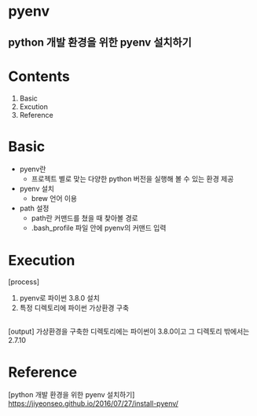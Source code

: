 

pyenv
=========

python 개발 환경을 위한 pyenv 설치하기
---------


# Contents  
1. Basic
2. Excution
3. Reference

# Basic  
* pyenv란
    * 프로젝트 별로 맞는 다양한 python 버전을 실행해 볼 수 있는 환경 제공
* pyenv 설치
    * brew 언어 이용
* path 설정
    * path란 커맨드를 쳤을 때 찾아볼 경로
    * .bash_profile 파일 안에 pyenv의 커맨드 입력

# Execution  
[process]
1. pyenv로 파이썬 3.8.0 설치
2. 특정 디렉토리에 파이썬 가상환경 구축 
``` pyenv local ansible1 
```
[output]
가상환경을 구축한 디렉토리에는 파이썬이 3.8.0이고 그 디렉토리 밖에서는 2.7.10


# Reference  
[python 개발 환경을 위한 pyenv 설치하기]
https://jiyeonseo.github.io/2016/07/27/install-pyenv/
